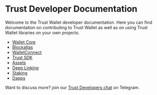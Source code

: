 # Trust Developer Documentation

Welcome to the Trust Wallet developer documentation. Here you can find documentation on contributing to Trust Wallet as well as on using Trust Wallet libraries on your own projects.

* [Wallet Core](wallet-core/wallet-core.md)
* [Blockatlas](blockatlas/blockatlas.md)
* [WalletConnect](wallet-connect/wallet-connect.md)
* [Trust SDK](trust-sdk/trust-sdk.md)
* [Assets](assets/add_new_asset.md)
* [Deep Linking](deeplinking/deeplinking.md)
* [Staking](platform/staking.md)
* [Dapps](dapps/listing-guide.md)

Want to discuss more? join our [Trust Developers chat](https://t.me/trust_developers) on Telegram.
